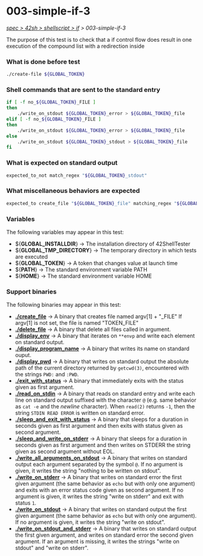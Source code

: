 # 003-simple-if-3

*[spec > 42sh > shellscript > if](..) > 003-simple-if-3*

The purpose of this test is to check that a if control flow does result in one execution of the compound list with a redirection inside
### What is done before test

```bash
./create-file ${GLOBAL_TOKEN}

```

### Shell commands that are sent to the standard entry

```bash
if [ -f no_${GLOBAL_TOKEN}_FILE ]
then
	./write_on_stdout ${GLOBAL_TOKEN}_error > ${GLOBAL_TOKEN}_file
elif [ -f no_${GLOBAL_TOKEN}_FILE ]
then
	./write_on_stdout ${GLOBAL_TOKEN}_error > ${GLOBAL_TOKEN}_file
else
	./write_on_stdout ${GLOBAL_TOKEN}_stdout > ${GLOBAL_TOKEN}_file
fi

```

### What is expected on standard output

```bash
expected_to_not match_regex "${GLOBAL_TOKEN}_stdout"

```

### What miscellaneous behaviors are expected

```bash
expected_to create_file "${GLOBAL_TOKEN}_file" matching_regex "${GLOBAL_TOKEN}_stdout"

```

### Variables

The following variables may appear in this test:

* ${**GLOBAL_INSTALLDIR**} -> The installation directory of 42ShellTester
* ${**GLOBAL_TMP_DIRECTORY**} -> The temporary directory in which tests are executed
* ${**GLOBAL_TOKEN**} -> A token that changes value at launch time
* ${**PATH**} -> The standard environment variable PATH
* ${**HOME**} -> The standard environment variable HOME

### Support binaries

The following binaries may appear in this test:


* **[./create_file](http://github.com/we-sh/42ShellTester/tree/master/support/create-file)** -> A binary that creates file named argv[1] + "_FILE" If argv[1] is not set, the file is named "TOKEN_FILE"
* **[./delete_file](http://github.com/we-sh/42ShellTester/tree/master/support/delete-file)** -> A binary that delete all files called in argument.
* **[./display_env](http://github.com/we-sh/42ShellTester/tree/master/support/display-env)** -> A binary that iterates on `**envp` and write each element on standard output.
* **[./display_program_name](http://github.com/we-sh/42ShellTester/tree/master/support/display-program-name)** -> A binary that writes its name on standard ouput.
* **[./display_pwd](http://github.com/we-sh/42ShellTester/tree/master/support/display-pwd)** -> A binary that writes on standard output the absolute path of the current directory returned by `getcwd(3)`, encountered with the strings `PWD:` and `:PWD`.
* **[./exit_with_status](http://github.com/we-sh/42ShellTester/tree/master/support/exit-with-status)** -> A binary that immediately exits with the status given as first argument.
* **[./read_on_stdin](http://github.com/we-sh/42ShellTester/tree/master/support/read-on-stdin)** -> A binary that reads on standard entry and write each line on standard output suffixed with the character `@` (e.g. same behavior as `cat -e` and the *newline* character). When `read(2)` returns `-1`, then the string `STDIN READ ERROR` is written on standard error.
* **[./sleep_and_exit_with_status](http://github.com/we-sh/42ShellTester/tree/master/support/sleep-and-exit-with-status)** -> A binary that sleeps for a duration in seconds given as first argument and then exits with status given as second argument.
* **[./sleep_and_write_on_stderr](http://github.com/we-sh/42ShellTester/tree/master/support/sleep-and-write-on-stderr)** -> A binary that sleeps for a duration in seconds given as first argument and then writes on STDERR the string given as second argument without EOL.
* **[./write_all_arguments_on_stdout](http://github.com/we-sh/42ShellTester/tree/master/support/write-all-arguments-on-stdout)** -> A binary that writes on standard output each argument separated by the symbol `@`. If no argument is given, it writes the string "nothing to be written on stdout".
* **[./write_on_stderr](http://github.com/we-sh/42ShellTester/tree/master/support/write-on-stderr)** -> A binary that writes on standard error the first given argument (the same behavior as `echo` but with only one argument) and exits with an error status code given as second argument. If no argument is given, it writes the string "write on stderr" and exit with status `1`.
* **[./write_on_stdout](http://github.com/we-sh/42ShellTester/tree/master/support/write-on-stdout)** -> A binary that writes on standard output the first given argument (the same behavior as `echo` but with only one argument). If no argument is given, it writes the string "write on stdout".
* **[./write_on_stdout_and_stderr](http://github.com/we-sh/42ShellTester/tree/master/support/write-on-stdout-and-stderr)** -> A binary that writes on standard output the first given argument, and writes on standard error the second given argument. If an argument is missing, it writes the strings "write on stdout" and "write on stderr".
